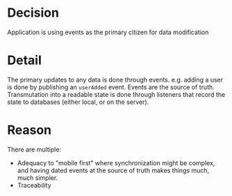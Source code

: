 # Decision

Application is using events as the primary citizen for data modification

# Detail

The primary updates to any data is done through events. e.g. adding a user is done by publishing an `userAdded` event. Events are the source of truth. Transmutation into a readable state is done through listeners that record the state to databases (either local, or on the server).

# Reason

There are multiple:
- Adequacy to "mobile first" where synchronization might be complex, and having dated events at the source of truth makes things much, much simpler.
- Traceability